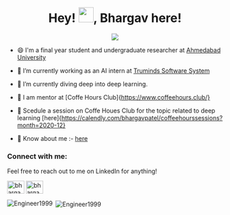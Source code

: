 <h1 align="center"> Hey! <img src="https://raw.githubusercontent.com/MartinHeinz/MartinHeinz/master/wave.gif" width="35px">, Bhargav here!</h1>

<p align="center">
<img src="https://media.giphy.com/media/27c7Jo2GU5tpCEQT0y/giphy.gif">
</p>

- 😄 I'm a final year student and undergraduate researcher at [Ahmedabad University](ahduni.edu.in)

- 🔭 I’m currently working as an AI intern at [Truminds Software System](https://www.truminds.com/)

- 🌱 I’m currently diving deep into deep learning.

- 👯 I am mentor at [Coffe Hours Club]{https://www.coffeehours.club/}

- 💬 Scedule a session on Coffe Houes Club for the topic related to deep learning [here]{https://calendly.com/bhargavpatel/coffeehourssessions?month=2020-12}

- 📄 Know about me :- [here](https://www.kickresume.com/cv/Bhargav-Patel/)


<h3 align="left">Connect with me:</h3>
Feel free to reach out to me on LinkedIn for anything!
<p align="left">
<a href="https://www.linkedin.com/in/bhargav-p-patel/" target="blank"><img align="center" src="https://cdn.jsdelivr.net/npm/simple-icons@3.0.1/icons/linkedin.svg" alt="bhargav-p-patel" height="30" width="40" /></a>
<a href="https://www.instagram.com/bhargav.p.patel/" target="blank"><img align="center" src="https://cdn.jsdelivr.net/npm/simple-icons@3.0.1/icons/instagram.svg" alt="bhargav.p.patel" height="30" width="40" /></a>
</p>

<p><img align="left" src="https://github-readme-stats.vercel.app/api/top-langs?username=Engineer1999&show_icons=true&locale=en&layout=compact" alt="Engineer1999" /></p>

<p>&nbsp;<img align="center" src="https://github-readme-stats.vercel.app/api?username=Engineer1999&show_icons=true&locale=en" alt="Engineer1999" /></p>




